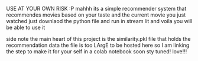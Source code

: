 USE AT YOUR OWN RISK :P
mahhh its a simple recommender system that recommendes movies based on your taste and the current movie you just watched
just downlaod the python file and run in stream lit and voila you will be able to use it 

side note the main heart of this project is the similarity.pkl file that holds the recommendation data 
the file is too LArgE to be hosted here so I am linking the step to make it for your self in a colab notebook soon 
sty tuned!
love!!!
